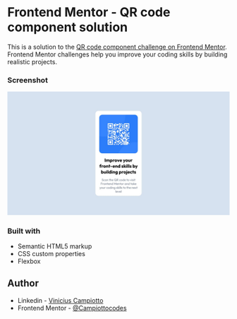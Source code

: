 # Frontend Mentor - QR code component solution

This is a solution to the [QR code component challenge on Frontend Mentor](https://www.frontendmentor.io/challenges/qr-code-component-iux_sIO_H). Frontend Mentor challenges help you improve your coding skills by building realistic projects.

### Screenshot

![](screenshot.desktop.jpg)

### Built with

- Semantic HTML5 markup
- CSS custom properties
- Flexbox

## Author

- Linkedin - [Vinicius Campiotto](https://www.linkedin.com/in/vinicius-campiotto-421233250/)
- Frontend Mentor - [@Campiottocodes](https://www.frontendmentor.io/profile/Campiottocodes)
